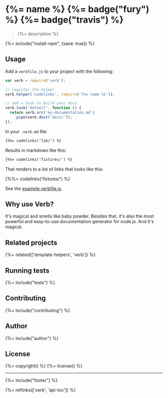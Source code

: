 # {%= name %} {%= badge("fury") %} {%= badge("travis") %}

> {%= description %}

{%= include("install-npm", {save: true}) %}

## Usage

Add a `verbfile.js` to your project with the following:

```js
var verb = require('verb');

// register the helper
verb.helper('codelinks', require('{%= name %}'));

// add a task to build your docs
verb.task('default', function () {
  return verb.src('my-documentation.md')
    .pipe(verb.dest('docs/'));
});
```

In your `.verb.md` file:

```markdown
{%%= codelinks('lib/') %}
```

Results in markdown like this:

```markdown
{%%= codelinks('fixtures/') %}
```

That renders to a list of links that looks like this:

{%%= codelinks('fixtures/') %}

See the [example verbfile.js](./verbfile.js).

## Why use Verb?
It's magical and smells like baby powder. Besides that, it's also the most powerful and easy-to-use documentation generator for node.js. And it's magical.

## Related projects
{%= related(['template-helpers', 'verb']) %}  

## Running tests
{%= include("tests") %}

## Contributing
{%= include("contributing") %}

## Author
{%= include("author") %}

## License
{%= copyright() %}
{%= license() %}

***

{%= include("footer") %}

{%= reflinks(['verb', 'api-toc']) %}
